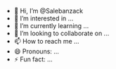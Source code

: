 - 👋 Hi, I’m @Salebanzack
- 👀 I’m interested in ...
- 🌱 I’m currently learning ...
- 💞️ I’m looking to collaborate on ...
- 📫 How to reach me ...
- 😄 Pronouns: ...
- ⚡ Fun fact: ...

<!---
Salebanzack/Salebanzack is a ✨ special ✨ repository because its `README.md` (this file) appears on your GitHub profile.
You can click the Preview link to take a look at your changes.
--->
